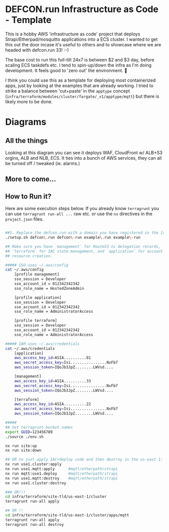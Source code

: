 # DEFCON.run Infrastructure as Code - Template
This is a hobby AWS 'infrastructure as code' project that deploys Strapi/Etherpad/mosquitto applications into a ECS cluster. I wanted to get this out the door incase it's useful to others and to showcase where we are headed with defcon.run 33! :-)

The base cost to run this full-tilt 24x7 is between $2 and $3 day, before scaling ECS taskdefs etc. I tend to spin-up/down the infra as I'm doing development. It feels good to 'zero out' the environment. 🤷

I think you could use this as a template for deploying most containerized apps, just by looking at the examples that are already working. I tried to strike a balance between 'cut+paste' in the `apptype` concept (`infra/terraform/modules/cluster/fargate/_v1/apptype/mqtt`) but there is likely more to be done.

# Diagrams

## All the things
Looking at this diagram you can see it deploys WAF, CloudFront w/ ALB+S3 orgins, ALB and NLB, ECS. It ties into a bunch of AWS services, they can all be turned off / tweaked (ie. alarms.) 

## More to come...

## How to Run it?
Here are some execution steps below. If you already know `terragrunt` you can use `terragrunt run-all ...` raw etc. or use the `nx` directives in the `project.json` files.

```bash

##1. Replace the defcon.run with a domain you have registered in the [management] account profile 
./setup.sh defcon\.run defcon\-run example\.run example\-run

## Make sure you have `management` for Route53 ns delegation records, 
## `terraform` for IAC state management, and `application` for account 
## resource creation.

##### SSO uses ~/.aws/config 
cat ~/.aws/config 
    [profile management]
    sso_session = Developer
    sso_account_id = 012342342342
    sso_role_name = HostedZoneAdmin

    [profile application]
    sso_session = Developer
    sso_account_id = 012342342342
    sso_role_name = AdministratorAccess

    [profile terraform]
    sso_session = Developer
    sso_account_id = 012342342342
    sso_role_name = AdministratorAccess

##### IAM uses ~/.aws/credentials
cat ~/.aws/credentials
    [application]
    aws_access_key_id=ASIA..........01
    aws_secret_access_key=Isi................NxFb7
    aws_session_token=IQoJb3JpZ........LWVsd....

    [management]
    aws_access_key_id=ASIA..........33
    aws_secret_access_key=Isi................NxFb7
    aws_session_token=IQoJb3JpZ........LWVsd....

    [terraform]
    aws_access_key_id=ASIA..........22
    aws_secret_access_key=Isi................NxFb7
    aws_session_token=IQoJb3JpZ........LWVsd....

#####
## Set terragrunt bucket names
export GUID=123456789 
./source ./env.sh

nx run site:up
nx run site:down

## OR to just apply IAC+deploy code and then destroy in the us-east-1:
nx run use1.cluster:apply
nx run use1.mqtt:apply      #mqtt/etherpath/strapi
nx run mqtt:use1.deploy     #mqtt/etherpath/strapi
nx run use1.mqtt:destroy    #mqtt/etherpath/strapi
nx run use1.cluster:destroy

### OR!!!
cd infra/terraform/site-tld/us-east-1/cluster
terragrunt run-all apply

## OR !!
cd infra/terraform/site-tld/us-east-1/cluster/apps/mqtt
terragrunt run-all apply
terragrunt run-all destroy
```